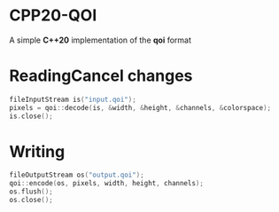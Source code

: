 # __CPP20-QOI__
A simple **C++20** implementation of the **qoi** format

# ReadingCancel changes
```c++
fileInputStream is("input.qoi");
pixels = qoi::decode(is, &width, &height, &channels, &colorspace);
is.close();
```

# Writing
```c++
fileOutputStream os("output.qoi");
qoi::encode(os, pixels, width, height, channels);
os.flush();
os.close();

```

